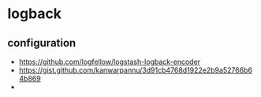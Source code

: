 # logback
## configuration
* https://github.com/logfellow/logstash-logback-encoder
* https://gist.github.com/kanwarpannu/3d91cb4768d1922e2b9a52766b64b869
*
